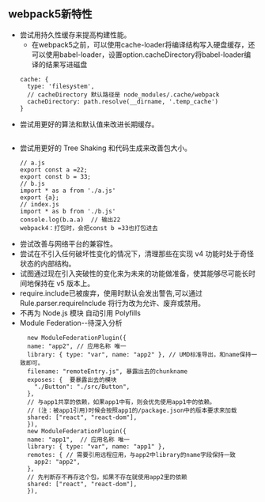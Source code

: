 ## webpack5新特性
+ 尝试用持久性缓存来提高构建性能。
  + 在webpack5之前，可以使用cache-loader将编译结构写入硬盘缓存，还可以使用babel-loader，设置option.cacheDirectory将babel-loader编译的结果写进磁盘
  ```
  cache: {
    type: 'filesystem',
    // cacheDirectory 默认路径是 node_modules/.cache/webpack
    cacheDirectory: path.resolve(__dirname, '.temp_cache')
  }
  ```
+ 尝试用更好的算法和默认值来改进长期缓存。
  ```
  
  ```
+ 尝试用更好的 Tree Shaking 和代码生成来改善包大小。
  ```
  // a.js
  export const a =22;
  export const b = 33;
  // b.js
  import * as a from './a.js'
  export {a};
  // index.js
  import * as b from './b.js'
  console.log(b.a.a)  // 输出22
  webpack4：打包时，会把const b =33也打包进去
  ```
+ 尝试改善与网络平台的兼容性。
+ 尝试在不引入任何破坏性变化的情况下，清理那些在实现 v4 功能时处于奇怪状态的内部结构。
+ 试图通过现在引入突破性的变化来为未来的功能做准备，使其能够尽可能长时间地保持在 v5 版本上。
+ require.include已被废弃，使用时默认会发出警告,可以通过 Rule.parser.requireInclude 将行为改为允许、废弃或禁用。
+ 不再为 Node.js 模块 自动引用 Polyfills
+ Module Federation--待深入分析
  ```
    new ModuleFederationPlugin({
    name: "app2", // 应用名称 唯一
    library: { type: "var", name: "app2" }, // UMD标准导出，和name保持一致即可。
    filename: "remoteEntry.js", 暴露出去的chunkname
    exposes: {  要暴露出去的模块
      "./Button": "./src/Button",
    },
    // 与app1共享的依赖，如果app1中有，则会优先使用app1中的依赖。
    // (注：被app1引用)时候会按照app1的/package.json中的版本要求来加载
    shared: ["react", "react-dom"], 
    }),
    new ModuleFederationPlugin({
    name: "app1",  // 应用名称 唯一
    library: { type: "var", name: "app1" },
    remotes: { // 需要引用远程应用，与app2中library的name字段保持一致
      app2: "app2",
    },
    // 先判断存不再存这个包，如果不存在就使用app2里的依赖
    shared: ["react", "react-dom"], 
    }),
  ```
